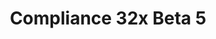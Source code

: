 ---
layout: post
title: Compliance 32x Beta 5
permalink: /compliance32x/B5
header-img: https://database.faithfulpack.net/images/website/posts/32x/B5.jpg

description: |
  Thanks to our awesome community, today we're presenting yet another beta of our pack, consisting mainly of miscellaneous fixes, but also valuable additions such as the moon, rain, snow and held maps. The full release is ever so slightly closer – stay tuned for more updates!

changelog:
  Added:
    Environment:
      - Moon Phases (Alexsor, Pythagoras_314)
      - Rain (Billy Apicella)
      - Snow (Billy Apicella)
    Blocks:
      - Brewing Stand (Fabri, PeJohn)
      - Fletching Table Top ([author name redacted])
    Entities:
      - Zombie Villager Profession Levels (ProstoChelovek)
      - Zombie Villager Professions (Saarlodrie_)
      - Piston Arm (Pomi108) (BE)
      - Sticky Piston Arm (Pomi108) (BE)
      - Salmon (Tekayo)
    Items:
      - Yellow Dye ([author name redacted])
    Map:
      - Map Background (Cryptogenic)
    GUI:
      - Animal Heart Icons ([author name redacted])
  Changed:
    Blocks:
      - Chiselled Nether Bricks (Pomi108)
      - Shulker Boxes (Sei)
      - All Anvils (PeJohn)
      - Crimson Stem Top (Pomi108) (BE)
      - Warped Stem Top (Pomi108) (BE)
      - Blackstone Side (Pythagoras_314, [author name redacted], Fabri)
      - Gilded Blackstone ([author name redacted])
    Items:
      - Filled Maps (BellPepperBrian) (BE)
      - Blaze Powder ([author name redacted])
      - Sugar Cane (Hozz, Pomi108)
      - Salmon (Fabri)
      - Cooked Salmon (Fabri)
    Entities:
      - Shulkers (Sei)
      - All Signs (Pomi108)
      - Spectral Arrow (Fabri)
    Paintings:
      - Back (Pomi108)
    GUI:
      - Brewing Stand ([author name redacted])
      - End Advancement Background ([author name redacted])
      - Cartography Table ([author name redacted], Cryptogenic)
      - Blast Furnace ([author name redacted])
      - Furnace ([author name redacted])
      - Smoker ([author name redacted])
      - Hardcore Heart Icons ([author name redacted])
  Fixed:
    - Many more colour fixes (Billy Apicella)
    - Bees ([author name redacted])
    - Hardcore heart size ([author name redacted])

downloads:
  Java 1.16.5:
    GitHub: https://github.com/Faithful-Resource-Pack/Resource-Pack-32x/releases/download/beta-5/Compliance-32x-Java-Beta-5.zip
    CurseForge: https://www.curseforge.com/minecraft/texture-packs/faithful-32x/download/3253098
  Bedrock 1.16.210:
    GitHub: https://github.com/Faithful-Resource-Pack/Faithful-Bedrock-32x/releases/download/beta-5/Compliance-32x-Bedrock-Beta-5.mcpack
---